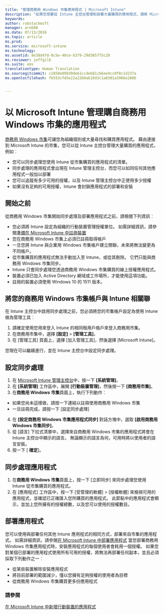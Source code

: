 ```yaml
---
title: "管理商務用 Windows 市集應用程式 | Microsoft Intune"
description: "如果您想要從 Intune 主控台管理和部署大量購買的應用程式，請將 Microsoft Intune 連線至商務用 Windows 市集"
keywords: 
author: robstackmsft
manager: arob98
ms.date: 07/13/2016
ms.topic: article
ms.prod: 
ms.service: microsoft-intune
ms.technology: 
ms.assetid: 8e38d47d-0c5e-40ce-b379-29d3657f5c28
ms.reviewer: jeffgilb
ms.suite: ems
translationtype: Human Translation
ms.sourcegitcommit: c1850e89830de61ccdeb81cb6ee9cc0f0c1d237a
ms.openlocfilehash: fb553cfd5e22a22b0ab18d3c1a8301a3966e2806


---
```


# 以 Microsoft Intune 管理購自商務用 Windows 市集的應用程式
[商務用 Windows 市集](https://www.microsoft.com/business-store)可讓您為組織個別或大量尋找和購買應用程式。 藉由連接到 Microsoft Intune 的市集，您可以從 Intune 主控台管理大量購買的應用程式，例如︰
* 您可以同步處理您使用 Intune 從市集購買的應用程式的清單。
* 同步處理的應用程式會出現在 Intune 管理主控台，而您可以如同任何其他應用程式一般加以部署
* 您可以追蹤有多少可用的授權，以及 Intune 管理主控台中正使用多少授權
* 如果沒有足夠的可用授權，Intune 會封鎖應用程式的部署和安裝

## 開始之前
從商務用 Windows 市集開始同步處理及部署應用程式之前，請檢閱下列資訊︰
* 您必須將 Intune 設定為組織的行動裝置管理授權單位。 如需詳細資訊，請參閱[準備在 Microsoft Intune 中註冊裝置](get-ready-to-enroll-devices-in-microsoft-intune.md)
* 您在商務用 Windows 市集上必須已註冊取得帳戶
* 一旦您將 Intune 與企業用 Windows 市集帳戶建立關聯，未來將無法變更為不同帳戶。
* 從市集購買的應用程式無法手動加入至 Intune，或從其刪除。 它們只能與商務用 Windows 市集同步。
* Intune 只會同步處理您透過商務用 Windows 市集購買的線上授權應用程式。
* 裝置必須已加入 Active Directory 網域或工作場所，才能使用這項功能。
* 註冊的裝置必須使用 Windows 10 的 1511 版本。

## 將您的商務用 Windows 市集帳戶與 Intune 相關聯
在 Intune 主控台中啟用同步處理之前，您必須將您的市集帳戶設定為使用 Intune 做為管理工具︰
1. 請確定使用您用來登入 Intune 的相同租用戶帳戶來登入商務用市集。
2. 在商務用市集中，選擇 **[設定]** > **[管理工具]**。
3. 在 [管理工具] 頁面上，選擇 [加入管理工具]，然後選擇 [Microsoft Intune]。

您現在可以繼續進行，並在 Intune 主控台中設定同步處理。

## 設定同步處理

1. 在 [Microsoft Intune 管理主控台](https://manage.microsoft.com)中，按一下 **[系統管理]**。
2. 在 **[系統管理]** 工作區中，展開 **[行動裝置管理]**，然後按一下 **[商務用市集]**。
3. 在**商務用 Windows 市集**頁面上，執行下列動作︰
* 如果您尚未這樣做，請按一下連結以註冊使用商務用 Windows 市集
* 一旦註冊完成，請按一下 [設定同步處理]
4. 在 **[設定商務用 Windows 市集應用程式同步]** 對話方塊中，選取 **[啟用商務用 Windows 市集同步]**。
5. 從 [語言] 下拉式清單中，選擇來自商務用 Windows 市集的應用程式將會在 Intune 主控台中顯示的語言。 無論顯示的語言為何，可用時將以使用者的語言安裝。
6. 按一下 [ **確定**]。

## 同步處理應用程式

1. 在**商務用 Windows 市集**頁面上，按一下 [立即同步] 來同步處理您使用 Intune 從市集購買的應用程式。
2. 在 [應用程式] 工作區中，按一下 [受管理的軟體] > [授權軟體] 來檢視可用的應用程式，並確認已正確匯入您所購買的應用程式。
此節點中的應用程式會顯示，並加上您所擁有的授權總數，以及您可以使用的授權數目。

## 部署應用程式

您可以使用與部署任何其他 Intune 應用程式的相同方式，部署來自市集的應用程式。 如需詳細資訊，請參閱[在 Microsoft Intune 中部署應用程式](deploy-apps-in-microsoft-intune.md)
當您部署商務用 Windows 市集應用程式時，安裝應用程式的每個使用者會耗用一個授權。 如果您對某個已部署的應用程式使用所有可用的授權，將無法再部署任何副本，並且必須採取下列動作之一︰
* 從某些裝置解除安裝應用程式
* 將目前部署的範圍減少，僅以您擁有足夠授權的使用者為目標
* 從商務用 Windows 市集購買更多份應用程式


### 請參閱
[在 Microsoft Intune 中新增行動裝置的應用程式](add-apps-for-mobile-devices-in-microsoft-intune.md)





<!--HONumber=Jul16_HO3-->


